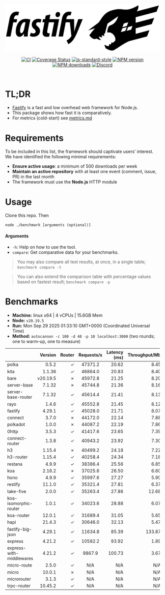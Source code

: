 <div align="center">
  <img src="https://github.com/fastify/graphics/raw/HEAD/fastify-landscape-outlined.svg" width="650" height="auto"/>
</div>

<div align="center">

[![CI](https://github.com/fastify/fastify/workflows/ci/badge.svg)](https://github.com/fastify/fastify/actions/workflows/ci.yml)
[![Coverage Status](https://coveralls.io/repos/github/fastify/fastify/badge.svg?branch=master)](https://coveralls.io/github/fastify/fastify?branch=master)
[![js-standard-style](https://img.shields.io/badge/code%20style-standard-brightgreen.svg?style=flat)](http://standardjs.com/)
[![NPM version](https://img.shields.io/npm/v/fastify.svg?style=flat)](https://www.npmjs.com/package/fastify)
[![NPM downloads](https://img.shields.io/npm/dm/fastify.svg?style=flat)](https://www.npmjs.com/package/fastify) [![Discord](https://img.shields.io/discord/725613461949906985)](https://discord.gg/fastify)

</div>
<br />

# TL;DR

* [Fastify](https://github.com/fastify/fastify) is a fast and low overhead web framework for Node.js.
* This package shows how fast it is comparatively.
* For metrics (cold-start) see [metrics.md](./METRICS.md)

# Requirements

To be included in this list, the framework should captivate users' interest. We have identified the following minimal requirements:
- **Ensure active usage**: a minimum of 500 downloads per week
- **Maintain an active repository** with at least one event (comment, issue, PR) in the last month
- The framework must use the **Node.js** HTTP module

# Usage

Clone this repo. Then 

```
node ./benchmark [arguments (optional)]
```

#### Arguments

* `-h`: Help on how to use the tool.
* `compare`: Get comparative data for your benchmarks.

> You may also compare all test results, at once, in a single table; `benchmark compare -t`

> You can also extend the comparison table with percentage values based on fastest result; `benchmark compare -p`
# Benchmarks

* __Machine:__ linux x64 | 4 vCPUs | 15.6GB Mem
* __Node:__ `v20.19.5`
* __Run:__ Mon Sep 29 2025 01:33:10 GMT+0000 (Coordinated Universal Time)
* __Method:__ `autocannon -c 100 -d 40 -p 10 localhost:3000` (two rounds; one to warm-up, one to measure)

|                          | Version  | Router | Requests/s | Latency (ms) | Throughput/Mb |
| :--                      | --:      | --:    | :-:        | --:          | --:           |
| polka                    | 0.5.2    | ✓      | 47371.2    | 20.62        | 8.45          |
| kita                     | 1.1.36   | ✓      | 46864.0    | 20.83        | 8.40          |
| bare                     | v20.19.5 | ✗      | 45972.8    | 21.25        | 8.20          |
| server-base              | 7.1.32   | ✗      | 45744.8    | 21.36        | 8.16          |
| server-base-router       | 7.1.32   | ✓      | 45614.4    | 21.41        | 8.13          |
| rayo                     | 1.4.6    | ✓      | 45552.8    | 21.45        | 8.12          |
| fastify                  | 4.29.1   | ✓      | 45028.0    | 21.71        | 8.07          |
| connect                  | 3.7.0    | ✗      | 44172.0    | 22.14        | 7.88          |
| polkadot                 | 1.0.0    | ✗      | 44087.2    | 22.19        | 7.86          |
| 0http                    | 3.5.3    | ✓      | 41417.6    | 23.65        | 7.39          |
| connect-router           | 1.3.8    | ✓      | 40943.2    | 23.92        | 7.30          |
| h3                       | 1.15.4   | ✗      | 40499.2    | 24.18        | 7.22          |
| h3-router                | 1.15.4   | ✓      | 40258.4    | 24.34        | 7.18          |
| restana                  | 4.9.9    | ✓      | 38386.4    | 25.56        | 6.85          |
| koa                      | 2.16.2   | ✗      | 37025.6    | 26.50        | 6.60          |
| hono                     | 4.9.9    | ✓      | 35997.6    | 27.27        | 5.90          |
| restify                  | 11.1.0   | ✓      | 35321.4    | 27.81        | 6.37          |
| take-five                | 2.0.0    | ✓      | 35263.4    | 27.86        | 12.68         |
| koa-isomorphic-router    | 1.0.1    | ✓      | 34023.6    | 28.88        | 6.07          |
| koa-router               | 12.0.1   | ✓      | 31689.4    | 31.05        | 5.65          |
| hapi                     | 21.4.3   | ✓      | 30646.0    | 32.13        | 5.47          |
| fastify-big-json         | 4.29.1   | ✓      | 11634.8    | 85.39        | 133.87        |
| express                  | 4.21.2   | ✓      | 10582.2    | 93.92        | 1.89          |
| express-with-middlewares | 4.21.2   | ✓      | 9867.9     | 100.73       | 3.67          |
| micro-route              | 2.5.0    | ✓      | N/A        | N/A          | N/A           |
| micro                    | 10.0.1   | ✗      | N/A        | N/A          | N/A           |
| microrouter              | 3.1.3    | ✓      | N/A        | N/A          | N/A           |
| trpc-router              | 10.45.2  | ✓      | N/A        | N/A          | N/A           |
